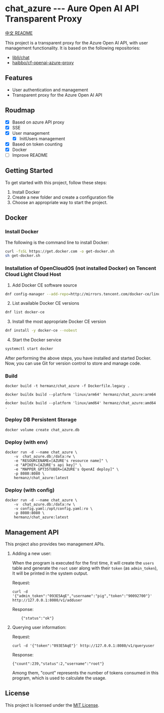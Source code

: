 # chat_azure --- Aure Open AI API Transparent Proxy

[中文 README](./README.md)

This project is a transparent proxy for the Azure Open AI API, with user management functionality. It is based on the following repositories:

- [libli/chat](https://github.com/libli/chat)
- [haibbo/cf-openai-azure-proxy](https://github.com/haibbo/cf-openai-azure-proxy)

## Features

- User authentication and management
- Transparent proxy for the Azure Open AI API

## Roudmap

- [x] Based on azure API proxy
- [x] SSE
- [x] User management
  - [x] InitUsers management
- [x] Based on token counting
- [x] Docker
- [ ] Improve README

## Getting Started

To get started with this project, follow these steps:

1. Install Docker
2. Create a new folder and create a configuration file
3. Choose an appropriate way to start the project.

## Docker

### Install Docker

The following is the command line to install Docker:

```bash
curl -fsSL https://get.docker.com -o get-docker.sh
sh get-docker.sh
```

### Installation of OpenCloudOS (not installed Docker) on Tencent Cloud Light Cloud Host

1. Add Docker CE software source

```bash
dnf config-manager --add-repo=http://mirrors.tencent.com/docker-ce/linux/centos/docker-ce.repo
```

2. List available Docker CE versions

```bash
dnf list docker-ce
```

3. Install the most appropriate Docker CE version

```bash
dnf install -y docker-ce --nobest
```

4. Start the Docker service

```bash
systemctl start docker
```

After performing the above steps, you have installed and started Docker. Now, you can use Git for version control to store and manage code.

### Build

```shell
docker build -t hermanz/chat_azure -f Dockerfile.legacy .
```

```shell
docker buildx build --platform 'linux/arm64' hermanz/chat_azure:arm64 .
docker buildx build --platform 'linux/amd64' hermanz/chat_azure:amd64 .
```

### Deploy DB Persistent Storage

```shell
docker volume create chat_azure.db
```

### Deploy (with env)

```shell
docker run -d --name chat_azure \
    -v  chat_azure.db:/data:rw \
    -e "RESOURCENAME=[AZURE's resource name]" \
    -e "APIKEY=[AZURE's api key]" \
    -e "MAPPER_GPT35TUBER=[AZURE's OpenAI deploy]" \
    -p 8080:8080 \
    hermanz/chat_azure:latest
```

### Deploy (with config)

```shell
docker run -d --name chat_azure \
    -v  chat_azure.db:/data:rw \
    -v config.yaml:/opt/config.yaml:ro \
    -p 8080:8080 \
    hermanz/chat_azure:latest
```

## Management API

This project also provides two management APIs.

1. Adding a new user:

   When the program is executed for the first time, it will create the `users` table and generate the `root` user along with their `token` (as `admin_token`), It will be printed in the system output.

   Request:

   ```
   curl -d '{"admin_token":"093E5AqE","username":"pig","token":"90092700"}' http://127.0.0.1:8080/v1/adduser
   ```

   Response:

   ```
       {"status":"ok"}
   ```

2. Querying user information:

   Request:

   ```
   curl -d '{"token":"093E5AqE"}' http://127.0.0.1:8080/v1/queryuser
   ```

   Response:

   ```
   {"count":239,"status":2,"username":"root"}
   ```

   Among them, "count" represents the number of tokens consumed in this program, which is used to calculate the usage.

## License

This project is licensed under the [MIT License](https://opensource.org/licenses/MIT).
